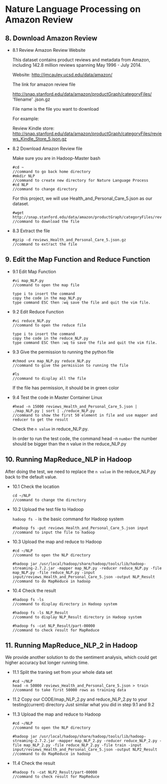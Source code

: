 # Nature Language Processing on Amazon Review
   
## 8. Download Amazon Review 

* 8.1 Review Amazon Review Website  

   This dataset contains product reviews and metadata from Amazon, including 142.8 million reviews spanning May 1996 - July 2014.
   
   Website: http://jmcauley.ucsd.edu/data/amazon/
    
   The link for amazon review file
   
   http://snap.stanford.edu/data/amazon/productGraph/categoryFiles/ 'filename' .json.gz
    
   File name is the file you want to download
   
   For example:
   
   Review Kindle store:
   http://snap.stanford.edu/data/amazon/productGraph/categoryFiles/reviews_Kindle_Store_5.json.gz
   
* 8.2 Download Amazon Review file 
    
   Make sure you are in Hadoop-Master bash
   
   ```
   #cd ~
   //command to go back home directory
   #mkdir NLP
   //command to create new directory for Nature Language Process
   #cd NLP
   //command to change directory
   ``` 
   For this project, we will use Health_and_Personal_Care_5.json as our dataset.
   ```
   #wget http://snap.stanford.edu/data/amazon/productGraph/categoryFiles/reviews_Health_and_Personal_Care_5.json.gz
   //command to download the file
   ```
   
* 8.3 Extract the file

	```
	#gzip -d reviews_Health_and_Personal_Care_5.json.gz 
	//command to extract the file
	```
	
## 9. Edit the Map Function and Reduce Function

* 9.1 Edit Map Function

	```
	#vi map_NLP.py
	//command to open the map file
	```
	```
	type i to insert the command
	copy the code in the map_NLP.py
	type command ESC then :wq save the file and quit the vim file.
	```
	
* 9.2 Edit Reduce Function

	```
	#vi reduce_NLP.py
	//command to open the reduce file
	```
	```
	type i to insert the command
	copy the code in the reduce_NLP.py
	type command ESC then :wq to save the file and quit the vim file.
	```	
	
* 9.3 Give the permission to running the python file
	
	```
	#chmod u+x map_NLP.py reduce_NLP.py
	//command to give the permission to running the file
	```
	```
	#ls
 	//command to display all the file 
	```
	If the file has permission, it should be in green color
	
* 9.4 Test the code in Master Container Linux

	```
	#head -n 15000 reviews_Health_and_Personal_Care_5.json | ./map_NLP.py | sort | ./reduce_NLP.py
	//command to show the first 50 element in file and use mapper and reducer to get the result
	```
	Check the `n value` in reduce_NLP.py.
	
	In order to run the test code, the command head -n `number` the number should be bigger than the n value in the reduce_NLP.py 
	
	
## 10. Running MapReduce_NLP in Hadoop

After doing the test, we need to replace the `n value` in the reduce_NLP.py back to the default value.

* 10.1 Check the location

	```
	cd ~/NLP
	//command to change the directory
	```
	
* 10.2 Upload the test file to Hadoop
	
	`hadoop fs -` is the basic command for Hadoop system
	```
	#hadoop fs -put reviews_Health_and_Personal_Care_5.json input
	//command to input the file to hadoop 
  	```
	
* 10.3 Upload the map and reduce to Hadoop
	```
	#cd ~/NLP
	//command to open the NLP directory
	```
	```
	#hadoop jar /usr/local/hadoop/share/hadoop/tools/lib/hadoop-streaming-2.7.2.jar -mapper map_NLP.py -reducer reduce_NLP.py -file map_NLP.py -file reduce_NLP.py -input input/reviews_Health_and_Personal_Care_5.json -output NLP_Result
	//command to do MapReduce in hadoop
	```
* 10.4 Check the result
	```
	#hadoop fs -ls
	//command to display directory in Hadoop system
  	```
  	```
	#hadoop fs -ls NLP_Result
	//command to display NLP_Result directory in Hadoop system
  	```
  	```
	#hadoop fs -cat NLP_Result/part-00000
	//command to check result for MapReduce
	```
	
	
## 11. Running MapReduce_NLP_2 in Hadoop

We provide another solution to do the sentiment analysis, which could get higher accuracy but longer running time.

* 11.1 Split the traning set from your whole data set

	```
	#cd ~/NLP
	head -n 50000 reviews_Health_and_Personal_Care_5.json > train
	//command to take first 50000 rows as training data
	```
	
* 11.2 Copy our CODE/map_NLP_2.py and  reduce_NLP_2.py to your testing(current) directory
       Just similar what you did in step 9.1 and 9.2

	
* 11.3 Upload the map and reduce to Hadoop
	```
	#cd ~/NLP
	//command to open the NLP directory
	```
	```
	#hadoop jar /usr/local/hadoop/share/hadoop/tools/lib/hadoop-streaming-2.7.2.jar -mapper map_NLP_2.py -reducer reduce_NLP_2.py -file map_NLP_2.py -file reduce_NLP_2.py -file train -input input/reviews_Health_and_Personal_Care_5.json -output NLP2_Result
	//command to do MapReduce in hadoop
	```
* 11.4 Check the result

  	```
	#hadoop fs -cat NLP2_Result/part-00000
	//command to check result for MapReduce
	```



